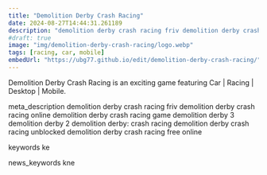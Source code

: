 ```yaml
---
title: "Demolition Derby Crash Racing"
date: 2024-08-27T14:44:31.261189
description: "demolition derby crash racing friv demolition derby crash racing online demolition derby crash racing game demolition derby 3 demolition derby 2 demolition derby: crash racing demolition derby crash racing unblocked demolition derby crash racing free online"
#draft: true
image: "img/demolition-derby-crash-racing/logo.webp"
tags: [racing, car, mobile]
embedUrl: "https://ubg77.github.io/edit/demolition-derby-crash-racing/"
---
```


Demolition Derby Crash Racing is an exciting game featuring Car | Racing | Desktop | Mobile.

meta_description
demolition derby crash racing friv demolition derby crash racing online demolition derby crash racing game demolition derby 3 demolition derby 2 demolition derby: crash racing demolition derby crash racing unblocked demolition derby crash racing free online


keywords
ke


news_keywords
kne
